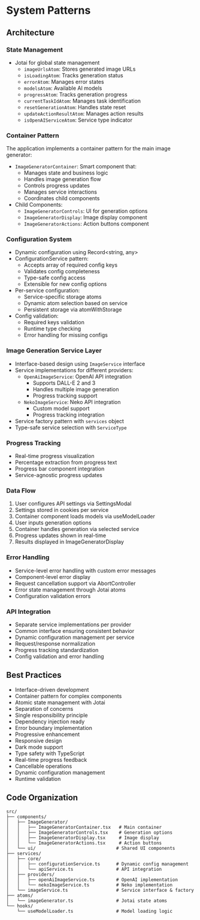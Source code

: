 # System Patterns

## Architecture

### State Management
- Jotai for global state management
  - `imageUrlsAtom`: Stores generated image URLs
  - `isLoadingAtom`: Tracks generation status
  - `errorAtom`: Manages error states
  - `modelsAtom`: Available AI models
  - `progressAtom`: Tracks generation progress
  - `currentTaskIdAtom`: Manages task identification
  - `resetGenerationAtom`: Handles state reset
  - `updateActionResultAtom`: Manages action results
  - `isOpenAIServiceAtom`: Service type indicator

### Container Pattern
The application implements a container pattern for the main image generator:
- `ImageGeneratorContainer`: Smart component that:
  - Manages state and business logic
  - Handles image generation flow
  - Controls progress updates
  - Manages service interactions
  - Coordinates child components
- Child Components:
  - `ImageGeneratorControls`: UI for generation options
  - `ImageGeneratorDisplay`: Image display component
  - `ImageGeneratorActions`: Action buttons component

### Configuration System
- Dynamic configuration using Record<string, any>
- ConfigurationService pattern:
  - Accepts array of required config keys
  - Validates config completeness
  - Type-safe config access
  - Extensible for new config options
- Per-service configuration:
  - Service-specific storage atoms
  - Dynamic atom selection based on service
  - Persistent storage via atomWithStorage
- Config validation:
  - Required keys validation
  - Runtime type checking
  - Error handling for missing configs

### Image Generation Service Layer
- Interface-based design using `ImageService` interface
- Service implementations for different providers:
  - `OpenAiImageService`: OpenAI API integration
    - Supports DALL-E 2 and 3
    - Handles multiple image generation
    - Progress tracking support
  - `NekoImageService`: Neko API integration
    - Custom model support
    - Progress tracking integration
- Service factory pattern with `services` object
- Type-safe service selection with `ServiceType`

### Progress Tracking
- Real-time progress visualization
- Percentage extraction from progress text
- Progress bar component integration
- Service-agnostic progress updates

### Data Flow
1. User configures API settings via SettingsModal
2. Settings stored in cookies per service
3. Container component loads models via useModelLoader
4. User inputs generation options
5. Container handles generation via selected service
6. Progress updates shown in real-time
7. Results displayed in ImageGeneratorDisplay

### Error Handling
- Service-level error handling with custom error messages
- Component-level error display
- Request cancellation support via AbortController
- Error state management through Jotai atoms
- Configuration validation errors

### API Integration
- Separate service implementations per provider
- Common interface ensuring consistent behavior
- Dynamic configuration management per service
- Request/response normalization
- Progress tracking standardization
- Config validation and error handling

## Best Practices
- Interface-driven development
- Container pattern for complex components
- Atomic state management with Jotai
- Separation of concerns
- Single responsibility principle
- Dependency injection ready
- Error boundary implementation
- Progressive enhancement
- Responsive design
- Dark mode support
- Type safety with TypeScript
- Real-time progress feedback
- Cancellable operations
- Dynamic configuration management
- Runtime validation

## Code Organization
```
src/
├── components/
│   ├── ImageGenerator/
│   │   ├── ImageGeneratorContainer.tsx   # Main container
│   │   ├── ImageGeneratorControls.tsx    # Generation options
│   │   ├── ImageGeneratorDisplay.tsx     # Image display
│   │   └── ImageGeneratorActions.tsx     # Action buttons
│   └── ui/                              # Shared UI components
├── services/
│   ├── core/
│   │   ├── configurationService.ts      # Dynamic config management
│   │   └── apiService.ts                # API integration
│   ├── providers/
│   │   ├── openAiImageService.ts        # OpenAI implementation
│   │   └── nekoImageService.ts          # Neko implementation
│   └── imageService.ts                  # Service interface & factory
├── atoms/
│   └── imageGenerator.ts                # Jotai state atoms
└── hooks/
    └── useModelLoader.ts                # Model loading logic